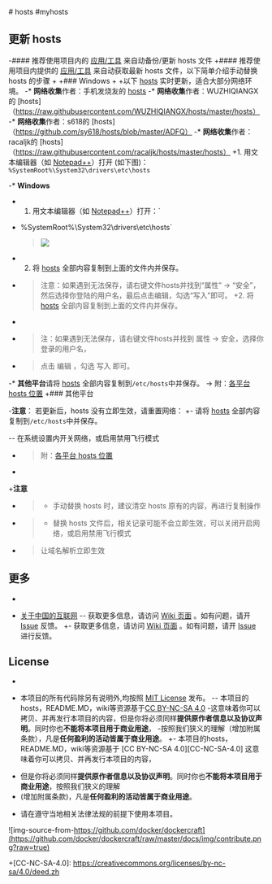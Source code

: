 ﻿﻿# hosts
#myhosts
  ## 更新 hosts
 -#### 推荐使用项目内的 [应用/工具](tools) 来自动备份/更新 hosts 文件
 +#### 推荐使用项目内提供的 [应用/工具](tools) 来自动获取最新 hosts 文件，以下简单介绍手动替换 hosts 的步骤
 +
 +### Windows
 +
 +以下 [hosts][github-hosts] 实时更新，适合大部分网络环境。
 -* **网络收集**作者：手机发烧友的 [hosts][github-hosts] 
 -* **网络收集**作者：WUZHIQIANGX的 [hosts]（https://raw.githubusercontent.com/WUZHIQIANGX/hosts/master/hosts） 
 -* **网络收集**作者：s618的 [hosts]（https://github.com/sy618/hosts/blob/master/ADFQ）
 -* **网络收集**作者：racaljk的 [hosts]（https://raw.githubusercontent.com/racaljk/hosts/master/hosts）
 +1. 用文本编辑器（如 [Notepad++](https://notepad-plus-plus.org/)）打开 (如下图)：`%SystemRoot%\System32\drivers\etc\hosts`
  
 -* **Windows**
 -   1. 用文本编辑器（如 [Notepad++](https://notepad-plus-plus.org/)）打开：`
 -  %SystemRoot%\System32\drivers\etc\hosts`
    > ![](https://i.imgur.com/BwW2cft.jpg)
  
 -   2. 将 [hosts][github-hosts] 全部内容复制到上面的文件内并保存。
 -   > 注意：如果遇到无法保存，请右键文件hosts并找到“属性” -> “安全”，然后选择你登陆的用户名，最后点击编辑，勾选“写入”即可。
 +2. 将 [hosts][github-hosts] 全部内容复制到上面的文件内并保存。
 +
 +  > 注：如果遇到无法保存，请右键文件hosts并找到 属性 -> 安全，选择你登录的用户名，<br/>
 +  > 点击 编辑 ，勾选 写入 即可。
  
 -* **其他平台**请将 [hosts][github-hosts] 全部内容复制到`/etc/hosts`中并保存。
 -> 附：[各平台 hosts 位置](https://github.com/racaljk/hosts/wiki/各平台-hosts-文件位置)
 +### 其他平台
  
 -**注意**： 若更新后，hosts 没有立即生效，请重置网络：
 +- 请将 [hosts][github-hosts] 全部内容复制到`/etc/hosts`中并保存。
  
 -- 在系统设置内开关网络，或启用禁用飞行模式
 +  > 附：[各平台 hosts 位置](https://github.com/racaljk/hosts/wiki/各平台-hosts-文件位置)
 +
 +**注意**
 +  >  - 手动替换 hosts 时，建议清空 hosts 原有的内容，再进行复制操作
 +  >  - 替换 hosts 文件后，相关记录可能不会立即生效，可以关闭开启网络，或启用禁用飞行模式<br/>
 +  >    让域名解析立即生效
  
  ## 更多
 +
  - [关于中国的互联网](https://github.com/racaljk/hosts/wiki/关于中国的互联网)
 -- 获取更多信息，请访问 [Wiki 页面](https://github.com/racaljk/hosts/wiki) 。如有问题，请开 [Issue](https://github.com/racaljk/hosts/issues) 反馈。
 +- 获取更多信息，请访问 [Wiki 页面](https://github.com/racaljk/hosts/wiki) 。如有问题，请开 [Issue](https://github.com/racaljk/hosts/issues) 进行反馈。
  
  
  ## License
 +
  - 本项目的所有代码除另有说明外,均按照 [MIT License](LICENSE) 发布。
 -- 本项目的hosts，README.MD，wiki等资源基于[CC BY-NC-SA 4.0](https://creativecommons.org/licenses/by-nc-sa/4.0/)
 -这意味着你可以拷贝、并再发行本项目的内容，但是你将必须同样**提供原作者信息以及协议声明**。同时你也**不能将本项目用于商业用途**，
 -按照我们狭义的理解（增加附属条款），凡是**任何盈利的活动皆属于商业用途**。
 +- 本项目的hosts，README.MD，wiki等资源基于 [CC BY-NC-SA 4.0][CC-NC-SA-4.0] 这意味着你可以拷贝、并再发行本项目的内容，<br/>
 +  但是你将必须同样**提供原作者信息以及协议声明**。同时你也**不能将本项目用于商业用途**，按照我们狭义的理解<br/>
 +  (增加附属条款)，凡是**任何盈利的活动皆属于商业用途**。
  - 请在遵守当地相关法律法规的前提下使用本项目。
  
  ![img-source-from-https://github.com/docker/dockercraft](https://github.com/docker/dockercraft/raw/master/docs/img/contribute.png?raw=true)
  
  [github-hosts]: https://raw.githubusercontent.com/zhengpu1/hosts/master/hosts "hosts on Github"
 +[CC-NC-SA-4.0]: https://creativecommons.org/licenses/by-nc-sa/4.0/deed.zh

